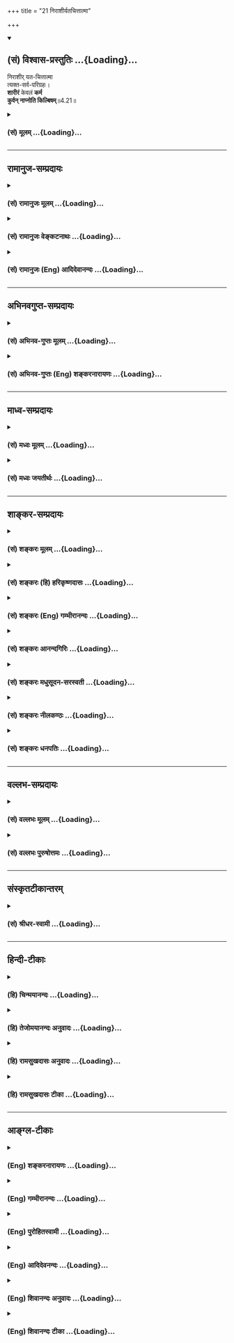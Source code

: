 +++
title = "21 निराशीर्यतचित्तात्मा"

+++
<div class="js_include" newlevelforh1="2" title="(सं) विश्वास-प्रस्तुतिः" unfilled url="/mahAbhAratam/shlokashaH/06-bhIShma-parva/03-bhagavad-gItA-parva/saMskRtam/vishvAsa-prastutiH/04_jnAna-yogaH_brahmArp/21_nirAshIryatachitt.md">
<details open><summary><h2>(सं) विश्वास-प्रस्तुतिः ...{Loading}...</h2></summary>

निराशीर् यत-चित्तात्मा  
त्यक्त-सर्व-परिग्रहः।  
**शारीरं** केवलं **कर्म**  
**कुर्वन् नाप्नोति किल्बिषम्**॥4.21॥
</details>
</div>
<div class="js_include collapsed" newlevelforh1="3" title="(सं) मूलम्" unfilled url="/mahAbhAratam/shlokashaH/06-bhIShma-parva/03-bhagavad-gItA-parva/saMskRtam/mUlam/04_jnAna-yogaH_brahmArp/21_nirAshIryatachitt.md">
<details><summary><h3>(सं) मूलम् ...{Loading}...</h3></summary>

निराशीर्यतचित्तात्मा त्यक्तसर्वपरिग्रहः।  
शारीरं केवलं कर्म कुर्वन्नाप्नोति किल्बिषम्।।4.21।।
</details>
</div>


_________________
## रामानुज-सम्प्रदायः
<div class="js_include collapsed" newlevelforh1="3" title="(सं) रामानुजः मूलम्" unfilled url="/mahAbhAratam/shlokashaH/06-bhIShma-parva/03-bhagavad-gItA-parva/saMskRtam/rAmAnujaH/mUlam/04_jnAna-yogaH_brahmArp/21_nirAshIryatachitt.md">
<details><summary><h3>(सं) रामानुजः मूलम् ...{Loading}...</h3></summary>

।।4.21।।**निराशीः** निर्गतफलाभिसन्धिः **यतचित्तात्मा** यतचित्तमनाः
**त्यक्तसर्वपरिग्रहः** आत्मैकप्रयोजनतया प्रकृतिप्राकृतवस्तुनि ममतारहितो
यावज्जीवं **केवलं शारीरम्** एव **कर्म कुर्वन् किल्बिषं** संसारं **न
आप्नोति।** ज्ञाननिष्ठाव्यवधानरहितकेवलकर्मयोगेन एवं रूपेण आत्मानं पश्यति
इत्यर्थः।

</details>
</div>
<div class="js_include collapsed" newlevelforh1="3" title="(सं) रामानुजः वेङ्कटनाथः" unfilled url="/mahAbhAratam/shlokashaH/06-bhIShma-parva/03-bhagavad-gItA-parva/saMskRtam/rAmAnujaH/venkaTanAthaH/04_jnAna-yogaH_brahmArp/21_nirAshIryatachitt.md">
<details><summary><h3>(सं) रामानुजः वेङ्कटनाथः ...{Loading}...</h3></summary>

  
  
।।4.21।। यस्य 4।19 इति श्लोकेन ज्ञानाकारत्वमुपपादितन्त्यक्त्वा 4।20 इति
श्लोकेन तदेव विवृतम् अतः परं श्लोकत्रयेण तदेव विशोध्यत इत्यपुनरुक्ततामाह
पुनरपीति। उक्तार्थस्य दुर्ज्ञानत्वाद्विशदप्रतिपत्त्यर्थं पूर्वं बहुषु
प्रदेशेषु व्याकीर्णताभिहितानां सङ्कलय्य प्रतिपत्त्यर्थं
अस्यैवार्थस्यादरविषयत्वद्योतनार्थं चोक्त एवार्थः पुनरपि विविच्य
प्रतिपाद्यते।
कर्मपौष्कल्यादिविषयसर्वाशीर्निषेधपरत्वव्युदासायनिर्गतफलाभिसन्धिरित्युक्तम्। यतचित्तात्मा
इत्येतन्नियन्तव्यविषयम्। तत्र नियन्तव्यस्य नियन्तृव्यतिरेकः स्वारसिकः।
आत्मशब्दस्य चित्तस्वरूपाद्यर्थत्वं तु निरर्थकम्। अतो मनोविषयत्वे युक्ते
तदवस्थाविशेषरूपस्य बुद्ध्यहङ्काराख्यवृत्तिसहपठितस्य चित्तस्य वाचकोऽयं
चित्तशब्द इत्यभिप्रायेणयतचित्तमना इत्युक्तम् विषयान्तरचिन्तारहितमना
इत्यर्थः। अध्यवसायाभिमानचिन्तावृत्तिभेदान्मन एव
बुद्ध्यहङ्कारचित्तशब्दैर्व्यपदिश्यते ब्र.सू.भा.2।4।5 इति शारीरकभाष्ये
व्यक्तमुक्तम्। सृष्ट्यादिप्रकरणेषु तु बुद्ध्यादिशब्दो महदादिवाचकः। अत्र
चित्तस्य पृथगभिधानं मनसो
बुद्ध्यहङ्कारावस्थयोरप्युपलक्षणम्। प्रकृतिप्राकृतेति
सर्वशब्दाभिप्रेतभोग्यभोगोपकरणादिसङ्ग्रहः। सर्वविषयः परिग्रहः। स च
स्वकीयताभिमानःपर्याप्तौ च परीवार आलवाले परिच्छदे।
पत्नीस्वीकारशपथमूल्येष्वपि परिग्रहः इति वैजयन्ती।
शारीरशब्दसामर्थ्याच्छरीरावधिकत्वं सिद्धमितियावज्जीवमित्युक्तम्। शारीरं
शरीरसम्बन्धि शरीरिणो दुस्त्यजमिति भावः। यद्वा
बुद्धिव्यापारभूतफलसङ्गादिराहित्यात्शारीरमित्युक्तम्। अथवा शारीरमेव
शरीरधारणाद्यर्थमेव न तु स्वर्गाद्यर्थमिति भावः।
मनोनियमनातिशयसापेक्षज्ञानयोगव्यवच्छेदाय वा शारीरशब्दः। अत्र
पारिव्राज्यासङ्गतेर्द्रव्यार्जनसाध्यकर्मव्यवच्छेदः परोक्तो न युक्तः।
किल्बिषशब्दफलितमुक्तंसंसारमिति। शारीरं केवलं कर्म इत्युक्ते
यज्ञादिकर्मणोऽपि निषेधः प्रतीयेतेति तद्व्युदासार्थं केवलशब्दस्यात्र
व्यवधाननिषेधपरत्वमाह ज्ञानेति।  
  

</details>
</div>
<div class="js_include collapsed" newlevelforh1="3" title="(सं) रामानुजः (Eng) आदिदेवानन्दः" unfilled url="/mahAbhAratam/shlokashaH/06-bhIShma-parva/03-bhagavad-gItA-parva/saMskRtam/rAmAnujaH/english/AdidevAnandaH/04_jnAna-yogaH_brahmArp/21_nirAshIryatachitt.md">
<details><summary><h3>(सं) रामानुजः (Eng) आदिदेवानन्दः ...{Loading}...</h3></summary>

4.21 'Free from desire' means having no attachment to the fruits of actions. 'His intellect and mind controlled' means one whose intellect and mind are under control. 'Giving up all possessions' means one who,
on account of his having the self as his primary objective, is devoid of the sense of ownership in relation to Prakrti and its derivatives. One who is thus engaged in bodily work alone as long as he lives, does not incur any sin, i.e., does not get engrossed in Samsara. He gets the vision of the self by Karma Yoga of this kind itself, and need not resort to any exlusive practice of Jnana Yoga in between liberation and the practice of Karma Yoga of the alone description.

</details>
</div>


_________________
## अभिनवगुप्त-सम्प्रदायः
<div class="js_include collapsed" newlevelforh1="3" title="(सं) अभिनव-गुप्तः मूलम्" unfilled url="/mahAbhAratam/shlokashaH/06-bhIShma-parva/03-bhagavad-gItA-parva/saMskRtam/abhinava-guptaH/mUlam/04_jnAna-yogaH_brahmArp/21_nirAshIryatachitt.md">
<details><summary><h3>(सं) अभिनव-गुप्तः मूलम् ...{Loading}...</h3></summary>

।।4.20 4.21।। त्यक्त्वेति। निराशीरिति। अभिप्रवृत्तोऽपि आभिमुख्येन
प्रवृत्तोऽपि। शरीरोपयोगिइन्द्रियव्यापारात्मकं कर्म शारीरं यत्
मनोबुद्धिभ्यां न तथा अनुरञ्जितम्।

</details>
</div>
<div class="js_include collapsed" newlevelforh1="3" title="(सं) अभिनव-गुप्तः (Eng) शङ्करनारायणः" unfilled url="/mahAbhAratam/shlokashaH/06-bhIShma-parva/03-bhagavad-gItA-parva/saMskRtam/abhinava-guptaH/english/shankaranArAyaNaH/04_jnAna-yogaH_brahmArp/21_nirAshIryatachitt.md">
<details><summary><h3>(सं) अभिनव-गुप्तः (Eng) शङ्करनारायणः ...{Loading}...</h3></summary>

4.21 Tyaktva etc. Nirasih etc. Even though he sets upon : Even though he
is directly exerting in. Bodily action : the action which is in the form
of activity of the organs for simply maintaining the body, and which is
not coloured (desired) so much by the mind and intellect.

</details>
</div>


_________________
## माध्व-सम्प्रदायः
<div class="js_include collapsed" newlevelforh1="3" title="(सं) मध्वः मूलम्" unfilled url="/mahAbhAratam/shlokashaH/06-bhIShma-parva/03-bhagavad-gItA-parva/saMskRtam/madhvaH/mUlam/04_jnAna-yogaH_brahmArp/21_nirAshIryatachitt.md">
<details><summary><h3>(सं) मध्वः मूलम् ...{Loading}...</h3></summary>

।।4.21।। कामादित्यागोपायमाह निराशीरिति। यतचित्तात्मा भूत्वा
निराशीरित्यर्थः। आत्मा मनः। परिग्रहत्यागोऽनभिमानम्। नैव किञ्चित्करोति
4।20 इत्यस्याभिप्रायमाह नाप्नोति किल्बिषमिति।

</details>
</div>
<div class="js_include collapsed" newlevelforh1="3" title="(सं) मध्वः जयतीर्थः" unfilled url="/mahAbhAratam/shlokashaH/06-bhIShma-parva/03-bhagavad-gItA-parva/saMskRtam/madhvaH/jayatIrthaH/04_jnAna-yogaH_brahmArp/21_nirAshIryatachitt.md">
<details><summary><h3>(सं) मध्वः जयतीर्थः ...{Loading}...</h3></summary>

।।4.21।। कामादिवर्जितत्वमेवनिराशीः इत्यनेनोच्यत इत्यत आह **कामे**ति।
आदिपदेन सङ्कल्पादिपरिग्रहः। कथमित्यतो योजयति **यते**ति। निराशीः
त्यक्तसर्वपरिग्रहश्च भवतीति शेषः। सेन्द्रियं शरीरमात्मेत्यसत्
अन्तःकरणवृत्तेः नियमेनैवैतन्नियमसिद्धेरिति भावेनाह **आत्मे**ति। ननु
परिग्रहो देहादिः तत्त्यागः कथं साधकस्य इत्यत आह **परिग्रहे**ति।
**अनभिमानमि**ति। स्थितिरित्यादिक्रियाविशेषणम्। अर्थाभावेऽव्ययीभावो
वाऽयम्। अभिमानाभाव इत्यर्थः। पूर्वश्लोकेकर्मण्यभिप्रवृत्तोऽपि नैव
किञ्चित्करोति सः इति कर्मणां मिथ्यात्वज्ञानादिति व्याख्यानमसत्। अत्र
श्लोके अन्यथा तदभिप्रायस्य वर्णितत्वादिति भावेनाह **नैवे**ति। गौण्या
वृत्त्यैतदभिप्रायकथनमवधेयम्।

</details>
</div>


_________________
## शाङ्कर-सम्प्रदायः
<div class="js_include collapsed" newlevelforh1="3" title="(सं) शङ्करः मूलम्" unfilled url="/mahAbhAratam/shlokashaH/06-bhIShma-parva/03-bhagavad-gItA-parva/saMskRtam/shankaraH/mUlam/04_jnAna-yogaH_brahmArp/21_nirAshIryatachitt.md">
<details><summary><h3>(सं) शङ्करः मूलम् ...{Loading}...</h3></summary>

।।4.21।। **निराशीः** निर्गताः आशिषः यस्मात् सः निराशीः **यतचित्तात्मा**
चित्तम् अन्तःकरणम् आत्मा बाह्यः कार्यकरणसंघातः तौ उभावपि यतौ संयतौ येन
सः यतचित्तात्मा **त्यक्तसर्वपरिग्रहः** त्यक्तः सर्वः परिग्रहः येन सः
त्यक्तसर्वपरिग्रहः **शारीरं** शरीरस्थितिमात्रप्रयोजनम् **केवलं** तत्रापि
अभिमानवर्जितम् **कर्म कुर्वन्** न **आप्नोति** न प्राप्नोति **किल्बिषम्**
अनिष्टरूपं पापं धर्मं च। धर्मोऽपि मुमुक्षोः किल्बिषमेव बन्धापादकत्वात्।
तस्मात् ताभ्यां मुक्तः भवति संसारात् मुक्तो भवति इत्यर्थः।। शारीरं केवलं
कर्म इत्यत्र किं शरीरनिर्वर्त्यं शारीरं कर्म अभिप्रेतम् आहोस्वित्
शरीरस्थितिमात्रप्रयोजनं शारीरं कर्म इति किं च अतः यदि शरीरनिर्वर्त्यं
शारीरं कर्म यदि वा शरीरस्थितिमात्रप्रयोजनं शारीरम् इति उच्यते यदा
शरीरनिर्वर्त्यं कर्म शारीरम् अभिप्रेतं स्यात् तदा दृष्टादृष्टप्रयोजनं
कर्म प्रतिषिद्धमपि शरीरेण कुर्वन् नाप्नोति किल्बिषम् इत्यपि ब्रुवतो
विरुद्धाभिधानं प्रसज्येत। शास्त्रीयं च कर्म दृष्टादृष्टप्रयोजनं शरीरेण
कुर्वन् नाप्नोति किल्बिषम् इत्यपि ब्रुवतः अप्राप्तप्रतिषेधप्रसङ्गः।
शारीरं कर्म कुर्वन् इति विशेषणात् केवलशब्दप्रयोगाच्च वाङ्मनसनिर्वर्त्यं
कर्म विधिप्रतिषेधविषयं धर्माधर्मशब्दवाच्यं कुर्वन् प्राप्नोति किल्बिषम्
इत्युक्तं स्यात्। तत्रापि वाङ्मनसाभ्यां विहितानुष्ठानपक्षे
किल्बिषप्राप्तिवचनं विरुद्धम् आपद्येत। प्रतिषिद्धसेवापक्षेऽपि
भूतार्थानुवादमात्रम् अनर्थकं स्यात्। यदा तु शरीरस्थितिमात्रप्रयोजनं
शारीरं कर्म अभिप्रेतं भवेत् तदा दृष्टादृष्टप्रयोजनं कर्म
विधिप्रतिषेधगम्यं शरीरवाङ्मनसनिर्वर्त्यम् अन्यत् अकुर्वन् तैरेव
शरीरादिभिः शरीरस्थितिमात्रप्रयोजनं केवलशब्दप्रयोगात् अहं करोमि
इत्यभिमानवर्जितः शरीरादिचेष्टामात्रं लोकदृष्ट्या कुर्वन् नाप्नोति
किल्बिषम्। एवंभूतस्य पापशब्दवाच्यकिल्बिषप्राप्त्यसंभवात् किल्बिषं संसारं
न आप्नोति ज्ञानाग्निदग्धसर्वकर्मत्वात् अप्रतिबन्धेन मुच्यत एव इति
पूर्वोक्तसम्यग्दर्शनफलानुवाद एव एषः। एवम् शारीरं केवलं कर्म इत्यस्य
अर्थस्य परिग्रहेनिरवद्यं भवति।। त्यक्तसर्वपरिग्रहस्य यतेः अन्नादेः
शरीरस्थितिहेतोः परिग्रहस्य अभावात् याचनादिना शरीरस्थितौ कर्तव्यतायां
प्राप्तायाम् अयाचितमसंक्लृप्तमुपपन्नं यदृच्छया (बोधा0 स्मृ0 21.8.12)
इत्यादिना वचनेन अनुज्ञातं यतेः शरीरस्थितिहेतोः अन्नादेः प्राप्तिद्वारम्
आविष्कुर्वन् आह

</details>
</div>
<div class="js_include collapsed" newlevelforh1="3" title="(सं) शङ्करः (हि) हरिकृष्णदासः" unfilled url="/mahAbhAratam/shlokashaH/06-bhIShma-parva/03-bhagavad-gItA-parva/saMskRtam/shankaraH/hindI/harikRShNadAsaH/04_jnAna-yogaH_brahmArp/21_nirAshIryatachitt.md">
<details><summary><h3>(सं) शङ्करः (हि) हरिकृष्णदासः ...{Loading}...</h3></summary>

।।4.21।। वह केवल शरीरयात्राके लिये चेष्टा करनेवाला ज्ञाननिष्ठ यति इस लोक
और परलोकके समस्त इच्छित भोगोंको आशासे रहित होनेके कारण इस लोक और परलोकके
भोगरूप फल देनेवाले कर्मोंमें अपना कोई भी प्रयोजन न देखकर कर्मोंको और
कर्मोंके साधनोंको त्यागकर मुक्त हो जाता है। इसी भावको दिखलानेके लिये (
अगला श्लोक ) कहते हैं जिसकी सम्पूर्ण आशाएँ दूर हो गयी हैं वह निराशीः है
जिसने चित्त यानी अन्तःकरणको और आत्मा यानी बाह्य कार्यकरणके संघातरूप
शरीरको इन दोनोंको भलीप्रकार अपने वशमें कर लिया है वह यतचित्तात्मा कहलाता
है जिसने समस्त परिग्रहका अर्थात् भोगोंकी सामग्रीका सर्वथा त्याग कर दिया
है वह त्यक्तसर्वपरिग्रह है। ऐसा पुरुष केवल शरीरस्थितिमात्रके लिये किये
जानेवाले और अभिमानरहित कर्मोंको करता हुआ पापकोअर्थात् अनिष्टरूप पुण्य
पाप दोनोंको नहीं प्राप्त होता। बन्धनकारक होनेसे धर्म भी मुमुक्षुके लिये
तो पाप ही है। यहाँ शारीरं केवलं कर्म इस पदमें शरीरद्वारा होनेवाले कर्म
शारीरिक कर्म माने गये हैं या शरीरनिर्वाहमात्रके लिये जानेवाले कर्म
शारीरिक कर्म माने गये हैं चाहे शरीरद्वारा होनेवाले कर्म शारीरिक कर्म
माने जायँ या शरीरनिर्वाहमात्रके लिये किये जानेवाले कर्म शारीरिक कर्म
माने जायँ इस विवेचनसे क्या प्रयोजन है इसपर कहते हैं जो शरीरद्वारा
होनेवाले कर्मोंका नाम शारीरिक कर्म मान लिया जाय तो इस लोकमें या परलोकमें
फल देनेवाले निषिद्ध कर्मोंको भी शरीरद्वारा करता हुआ मनुष्य पापको प्राप्त
नहीं होता ऐसा कहनेसे भगवान्के कथनमें विरुद्ध विधानका दोष आता है। और इस
लोक या परलोकमें फल देनेवाले शास्त्रविहित कर्मोंको शरीरद्वारा करता हुआ
मनुष्य पापको प्राप्त नहीं होता ऐसा कहनेसे भी बिना प्राप्त हुए दोषके
प्रतिषेध करनेका प्रसङ्ग आ जाता है। तथा शारीरिक कर्म करता हुआ इस विशेषणसे
और केवल शब्दके प्रयोगसे ( उपर्युक्त मान्यताके अनुसार ) भगवान्का यह कहना
हो जाता है कि ( शरीरके सिवा ) मनवाणीद्वारा किये जानेवाले विहित और
प्रतिषिद्ध कर्मोंको जो कि धर्म और अधर्म नामसे कहे जाते हैं करता हुआ
मनुष्य पापको प्राप्त होता है। उसमें भी मनवाणीद्वारा विहित कर्मोंको करता
हुआ पापको प्राप्त होता है यह कहना तो विरुद्ध विधान होगा और निषिद्ध
कर्मोंको करता हुआ पापको प्राप्त होता है यह कहना अनुवादमात्र होनेसे
व्यर्थ होगा। परंतु जब शरीरनिर्वाहमात्रके लिये किये जानेवाले कर्म शारीरिक
कर्म मान लिये जायँगे तब इसका यह अर्थ हो जायगा कि इस लोक या परलोकके भोग
ही जिनका प्रयोजन है जो विधिनिषेधात्मक शास्त्रोंद्वारा जाने जाते हैं जो
शरीर मन या वाणीद्वारा किये जाते हैं ऐसे अन्य कर्मोंको न करता हुआ उन शरीर
मन या वाणीसे केवल शरीरनिर्वाहके लिये आवश्यक कर्म लोकदृष्टिसे करता हुआ
पुरुष किल्बिषको प्राप्त नहीं होता। यहाँ केवल शब्दके प्रयोगसे यह अभिप्राय
है कि वह मैं करता हूँ इस अभिमानसे रहित होकर केवल लोकदृष्टिसे ही शरीर
वाणी आदिकी चेष्टामात्र करता है। ऐसे पुरुषको पापरूप किल्बिष प्राप्त होना
तो असम्भव है इसलिये यहाँ यह समझना चाहिये कि वह किल्बिषको यानी संसारको
प्राप्त नहीं होता। ज्ञानरूप अग्निद्वारा उसके समस्त कर्मोंका नाश हो
जानेके कारण वह बिना किसी प्रतिबन्धके मुक्त ही हो जाता है। यह पहले कहे
हुए यथार्थ आत्मज्ञानके फलका अनुवादमात्र है। शारीरं केवलं कर्म इस वाक्यका
इस प्रकार अर्थ मान लेनेसे वह अर्थ निर्दोष सिद्ध होता है।

</details>
</div>
<div class="js_include collapsed" newlevelforh1="3" title="(सं) शङ्करः (Eng) गम्भीरानन्दः" unfilled url="/mahAbhAratam/shlokashaH/06-bhIShma-parva/03-bhagavad-gItA-parva/saMskRtam/shankaraH/english/gambhIrAnandaH/04_jnAna-yogaH_brahmArp/21_nirAshIryatachitt.md">
<details><summary><h3>(सं) शङ्करः (Eng) गम्भीरानन्दः ...{Loading}...</h3></summary>

4.21 Nirasih, one who is without solicitation-one from whom asisah
\[Asih is a kind of desire that can be classed under prayer. (Some
translate it as desire, hope.-Tr.)\], solicitations, have departed;
yata-citta-atma, who has the mind and organs under control-one by whom
have been controlled (yatau) both the internal organ (citta) and the
external aggregate of body and organs (atma); (and) is
tyakta-sarva-parigrahah, \[ Parigraha: receiving, accepting,
possessions, belongings.-V.S.A\] totally without possessions- one by
whom have been renounced (tyaktah) all (sarvah) possessions
(parigrahah); na apnoti, he does not incur; kilbisam, sin, in the form
of evil as also rigtheousness-to one aspiring for Liberation, even
righteousness is surely an evil because it brings bondage-; \[Here Ast.
adds tasmat tabhyam mukto bhavati samsarat mukto bhavati ityarthah,
therefore, he becomes free from both of them, i.e. he becomes liberated
from transmigration.-Tr.\] kurvan, by performing; karma, actions;
kevalam, merely; sariram, for the purpose of maintaining the
body-without the idea of agenship even with regard to these (actions).
Further, in the expression, 'kevalam sariram karma', do the words
sariram karma mean 'actions done by the body' or 'actions merely for the
purpose of maintaining the body; Again, what does it matter if by (the
words) sariram karma is meant 'actions done by the body' or 'actions
merely for the purpose of maintaning the body; The answer is: If by
sariram karma is meant actions done by the body, then it will amount to
a contradiction \[Contradiction of the scriptures.\] when the Lord says,
'one does not incur sin by doing with his body any action meant for seen
or unseen purposes, even though it be prohibited.' Even if the Lord were
to say that 'one does not incur sin by doing with his body some
scripturally sanctioned action intended to secure a seen or an unseen
end', then there arises the contingency of His denying something (some
evil) that has not come into being! (Further,) from the specification,
sariram karma kurvan (by doing actions with the body), and from the use
of the word kevala (only), it will amount to saying that one incurs sin
by performing actions, called righteous and unrighteous, which can be
accomplished with the mind and speech and which come within the purview
of injunction and prohibition. Even there, the statement that one incurs
sin by performing enjoined actions through the mind and speech will
involve a contradiction; even in the case of doing what is prohibited,
it will amount to a mere purposeless restatement of a known fact. On the
other hand, when the sense conveyed by sariram karma is taken as
acctions merely for the purpose of maintaining the body, then the
implication will be that he does not do any other work as can be
accomplished physically, orally, or mentally, which are known from
injunctions and prohibitions (of the scriptures) and which have in view
seen or unseen results; while he appears to people to be working with
those very body (speech) etc. merely for the purpose of maintaining the
body, yet he does not incur sin by merely making movements of the body
etc., because from the use of the word kevala, (merely) it follows that
he is devoid of the sense of agentship implicit in the idea, 'I do.'
Since there is no possibility of a person who has reached such a state
incurring evil as suggest by the word sin, therefore he does not become
subject to the evil of transmigration. That is to say, he certainly
becomes free without any obstacle since he has all his actions burnt
away by the fire of wisdom. This verse is only a reiteration of the
result of full illumination stated earlier. It becomes faultless by
accepting the interpretation of sariram karma thus. In the case of the
monk who has renounced all possessions, since owning food etc. meant for
the bare sustenance of the body is absent, therefore it becomes
imperative to beg for alms etc. for the upkeep of the body. Under this
circumstance, by way of pointing out the means of obtaining food etc.
for the maintenance of the body of a monk as permitted by the text,
'What comes unasked for, without forethought and spontaneously৷৷.'
\[Unasked for: what comes before the monk gets ready for going out for
alms; without forethought: alms that are not given with abuses, and have
not fallen on the ground, but collected from five or seven houses
without any plan; spontaneously: alms brought to one spontaneously by
devoted people.\] (Bo. Sm. 21. 8. 12) etc., the Lord says:

</details>
</div>
<div class="js_include collapsed" newlevelforh1="3" title="(सं) शङ्करः आनन्दगिरिः" unfilled url="/mahAbhAratam/shlokashaH/06-bhIShma-parva/03-bhagavad-gItA-parva/saMskRtam/shankaraH/AnandagiriH/04_jnAna-yogaH_brahmArp/21_nirAshIryatachitt.md">
<details><summary><h3>(सं) शङ्करः आनन्दगिरिः ...{Loading}...</h3></summary>

।।4.21।। सत्यपि विक्षेपके कर्मणि कूटस्थात्मानुसंधानस्य सिद्धे
कैवल्यहेतुत्वे विक्षेपाभावे सुतरां तस्य तद्धेतुत्वसिद्धिरित्यभिप्रेत्याह
**यः पुनरिति।** पूर्वोक्तविपरीतत्वं लोकसंग्रहादिनिरपेक्षत्वं। तदेव
वैपरीत्यं स्फोरयति **प्रागेवेति।** ससाधनसर्वकर्मसंन्यासे शरीरस्थितिरपि
कथमित्याशङ्क्याह **शरीरेति।** तर्हि तथाविधचेष्टानिविष्टचेतस्तया
सम्यग्ज्ञानबहिर्मुखस्य कुतो मुक्तिरित्याशङ्क्य
यथोपदिष्टचेष्टायामनादरान्नैवमित्याह **ज्ञाननिष्ठ इति।** इति दर्शयितुमिमं
श्लोकं प्राहेति पूर्ववत्। आशिषः प्रार्थनाभेदास्तृष्णाविशेषाः। आशिषां
विदुषो निर्गतत्वे हेतुमाह **यतेति।** चित्तवदात्मनः संयमनं
कथमित्याशङ्क्याह **आत्मा बाह्य इति।** द्वयोः संयमने सत्यर्थसिद्धमर्थमाह
**त्यक्तेति।** सर्वपरिग्रहपरित्यागे देहस्थितिरपि दुःस्था
स्यादित्याशङ्क्याह **शरीरमिति।** मात्रशब्देन पौनरुक्त्यादनर्थकं केवलं
पदमित्याशङ्क्याह **तत्रापीति।** शारीरं केवलमित्यादौ शरीरपदार्थं
स्फुटीकर्तुमुभयथा संभावनया विकल्पयति **शारीरमिति।** शरीरनिर्वर्त्यं
शारीरमित्यस्मिन्पक्षे किं दूषणं शरीरस्थितिमात्रं शारीरमित्यस्मिन्वा
पक्षे किं फलमिति पूर्ववादी पृच्छति **किञ्चात इति।** शरीरनिर्वर्त्यं
शारीरमित्यस्मिन्पक्षे सिद्धान्ती दूषणमाह **उच्यत** **इति।** शरीरेण
यन्निर्वर्त्यं तत्किं प्रतिषिद्धं विहितं वा प्रथमे विरोधः स्यादित्याह
**यदेति।** प्रतिषिद्धाचरणेऽपि नानिष्टप्राप्तिरित्युक्ते
प्रतिषेधशास्त्रविरोधः स्यादित्यर्थः। द्वितीये विहितकरणे
सत्यनिष्टप्राप्त्यभावादप्राप्तप्रतिषेधः स्यादित्याह **शास्त्रीयं चेति।**
दृष्टप्रयोजनं कारीर्यादिकं कर्म अदृष्टप्रयोजनं स्वर्गसाधनं
ज्योतिष्टोमादिकं कर्मेति विभागः। शरीरनिर्वर्त्यं कर्म शारीरमभिमतमिति
पक्षे दूषणान्तरमाह **शारीरमिति।** वाचा मनसा चाकर्मणोऽनुष्ठाने संन्यासिनो
भवत्येव किल्बिषप्राप्तिरित्याशङ्क्याह **तत्रापीति।** वाङ्मनोभ्यां
विहितानुष्ठाने वा प्रतिषिद्धकरणे वा किल्बिषप्राप्तिः संन्यासिनः स्यादिति
विकल्प्याद्ये जपध्यानविधिविरोधः स्यादित्युक्त्वा द्वितीयं दूषयति
**प्रतिषिद्धेति।** शरीरनिर्वर्त्यं कर्म शारीरमिति पक्षमेवं प्रतिक्षिप्य
द्वितीयपक्षे लाभं दर्शयति **यदा त्विति।** अन्यदेहस्थितिप्रयोजनात्कर्मणः
सकाशादिति शेषः। तत्रापि विदुषः स्वदृष्ट्या न प्रवृत्तिरिति सूचयति
**लोकेति।** विद्वानुक्तया रीत्या वर्तमानो नाप्नोति किल्बिषमित्यत्र
विवक्षितमर्थमाह **एवंभूतस्येति।** विधिनिषेधगम्यं कर्म
देहस्थितिहेतुव्यतिरिक्तमकुर्वत इत्यर्थः। शारीरं केवलं कर्म
कुर्वन्नाप्नोति किल्बिषमित्यस्योक्तेन प्रकारेण परिग्रहे शारीरं केवलमिति
विशेषणद्वयं निर्दोषं सिध्यतीति फलितमाह **एवमिति।**

</details>
</div>
<div class="js_include collapsed" newlevelforh1="3" title="(सं) शङ्करः मधुसूदन-सरस्वती" unfilled url="/mahAbhAratam/shlokashaH/06-bhIShma-parva/03-bhagavad-gItA-parva/saMskRtam/shankaraH/madhusUdana-sarasvatI/04_jnAna-yogaH_brahmArp/21_nirAshIryatachitt.md">
<details><summary><h3>(सं) शङ्करः मधुसूदन-सरस्वती ...{Loading}...</h3></summary>

।।4.21।। यदात्यन्तविक्षेपहेतोरपि ज्योतिष्टोमादेः सम्यग्ज्ञानवशान्न
तत्फलजनकत्वं तदा शरीरस्थितिमात्रहेतोरविक्षेपकस्य भिक्षाटनादेर्नास्त्येव
बन्धहेतुत्वमिति कैमुत्यन्यायेनाह निराशीर्गततृष्णः यतचित्तात्मा
चित्तमन्तःकरणं आत्मा बाह्येन्द्रियसहितो देहस्तौ संयतौ प्रत्याहारेण
निगृहीतौ येन सः। यतो जितेन्द्रियोऽतो विगततृष्णत्वात् त्यक्तसर्वपरिग्रहः
त्यक्ताः सर्वे परिग्रहा भोगोपकरणानि येन सः एतादृशोऽपि प्रारब्धकर्मवशात्
शारीरं शरीरस्थितिमात्रप्रयोजनं कौपीनाच्छादनादिग्रहणभिक्षाटनादिरूपं यतिं
प्रति शास्त्राभ्यनुज्ञातं कर्म कायिकं वाचिकं मानसं च तदपि केवलं
कर्तृत्वाभिमानशून्यं पराध्यारोपितकर्तृत्वेन
कुर्वन्परमार्थतोऽकर्त्रात्मदर्शनान्नाप्नोति न प्राप्नोति किल्बिषं
धर्माधर्मफलभूतमनिष्टं संसारम्। पापवत्पुण्यस्याप्यनिष्टफलत्वेन
किल्बिषत्वात्। ये तु शरीरनिर्वर्त्यं शारीरमिति व्याचक्षते तन्मते केवलं
कर्म कुर्वन्नित्यतोऽधिकार्थालाभादव्यावर्तकत्वेन शारीरपदस्य वैयर्थ्यम्।
अथ वाचिकमानसिकव्यावर्तनार्थमिति ब्रूयात् तदा कर्मपदस्य विहितमात्रपरत्वेन
शारीरं विहितं कर्म कुर्वन्नाप्नोति किल्बिषमित्यप्रसक्तप्रतिषेधोऽनर्थकः
वाचिकं मानसं च विहितं कर्म कुर्वन्नाप्नोति किल्बिषमिति च
शास्त्रविरुद्धमुक्तं स्यात् विहितप्रतिषिद्धसाधारण्यपरत्वेऽप्येवमेव
व्याघात इति भाष्य एव विस्तरः।

</details>
</div>
<div class="js_include collapsed" newlevelforh1="3" title="(सं) शङ्करः नीलकण्ठः" unfilled url="/mahAbhAratam/shlokashaH/06-bhIShma-parva/03-bhagavad-gItA-parva/saMskRtam/shankaraH/nIlakaNThaH/04_jnAna-yogaH_brahmArp/21_nirAshIryatachitt.md">
<details><summary><h3>(सं) शङ्करः नीलकण्ठः ...{Loading}...</h3></summary>

।।4.21।। नन्वेतस्माद्गौणात्कर्मकरणादकरणं मुख्यमेव तद्वरमित्याशङ्क्य
गृहस्थस्य तत्प्रत्यवायावहमिति व्यतिरेकमुखेनाह **निराशीरिति।** यो
निष्परिग्रहः स्त्र्यादिपरिग्रहरहितः संन्यासी स चेन्निराशीः
योगैश्वर्यमप्यनिच्छन् यतं चित्तं बुद्धिरात्मा च देहेन्द्रियसंघातो येन स
यतचित्तात्मा। समाधिकाले निरुद्धबाह्याभ्यन्तरवृत्तरित्यर्थः। स
व्युत्थानकाले शारीरं शरीरस्थितिमात्रप्रयोजनं भिक्षाटनादि। तदपि केवलं
कर्तृत्वाभिमानशून्यं पराध्यारोपितकर्तृत्वेन कुर्वन्नपि
किल्बिषंयावज्जीवमग्निहोत्रं जुहुयात् इति
यावज्जीवाधिकारचोदिताग्निहोत्राद्यकरणजं प्रत्यवायं नाप्नोति। विधितस्तेषां
त्यागात्। यस्तु सपरिग्रहः स निराशीरपि यतचित्तात्मापि केवलमपि शारीरं कर्म
कुर्वन् विहिताकरणात्किल्बिषं प्राप्नोत्येवेत्यर्थः।

</details>
</div>
<div class="js_include collapsed" newlevelforh1="3" title="(सं) शङ्करः धनपतिः" unfilled url="/mahAbhAratam/shlokashaH/06-bhIShma-parva/03-bhagavad-gItA-parva/saMskRtam/shankaraH/dhanapatiH/04_jnAna-yogaH_brahmArp/21_nirAshIryatachitt.md">
<details><summary><h3>(सं) शङ्करः धनपतिः ...{Loading}...</h3></summary>

।।4.21।। सत्यपि विक्षेपके दर्शपूर्णमासादिकर्मणि निष्क्रियात्मवित् निर्लेप
एव भवति किं पुनर्वक्तव्यं यो विक्षेपरहितः शरीरमात्रचेष्टो
यतिर्ज्ञाननिष्ठो नाप्नोति किल्बिषमितीत्याशयेनाह। निराशीः निर्गता
आशिषस्तृष्णा यस्मात्सः। यतौ निगृहीतौ
चित्तात्मानावन्तःकरणबाह्यकार्यकरणसंघातौ येन सः। त्यक्तः सर्वः परिग्रहो
येन सः केवलं शारीरं शरीरस्थितिमात्रप्रयोजनं भिक्षाशनादिकं कर्म तत्रापि
अभिमानवर्जितं लोकदृष्ट्या कुर्वन्किल्बिषं धर्माधर्माख्यं संसारं
नाप्नोति। मुमुक्षुं प्रति बन्धोदर्कत्वेन धर्मस्यापि किल्बिषरुपत्वात्।
यत्तु नन्वेतस्माद्गौणात्करणादकरणं मुख्यमेव तद्वरमित्याशङ्क्य गृहस्थस्य
तत्प्रत्यवायावहमिति व्यतिरेकमुखेनाह। यस्तु त्यक्तसर्वपरिग्रहः स
निराशीरपि यतचित्तात्मापि केवलमपि शारीरं कर्म कुर्वन्
विहिताकरणात्किल्बिषं प्राप्नोत्येवेत्यर्थं इति तदुपेक्ष्यम्।
निराशीरित्यादिविशेषणाननुरुपया कुकल्पनया व्यतिरेकमुखेननैव किंचित्करोति
सः। कृत्वापि न निबध्यते। हत्वापि स इमाल्ँ लोकान्न हन्ति न निबध्यत
इत्यादिविरुद्धार्थप्रदर्शनानौचित्यात्कथमसतः सज्जायेत इति श्रुत्या
अकरणादभावरुपात्किल्बिषस्य भावस्य उत्पर्तिर्न जायतेऽपितु प्रतिषिद्धा
चरणादित्यसकृद्भाष्यकारैरुक्तत्वेन च शरीरं केवलमिति विशेषणात्
किल्बिषस्याप्राप्तेः प्राप्नोत्येवेत्यस्यासंगतत्वात् प्रत्यवायेन निबध्यत
इति स्वपरग्रन्थविरोधाच्चेति दिक्।

</details>
</div>


_________________
## वल्लभ-सम्प्रदायः
<div class="js_include collapsed" newlevelforh1="3" title="(सं) वल्लभः मूलम्" unfilled url="/mahAbhAratam/shlokashaH/06-bhIShma-parva/03-bhagavad-gItA-parva/saMskRtam/vallabhaH/mUlam/04_jnAna-yogaH_brahmArp/21_nirAshIryatachitt.md">
<details><summary><h3>(सं) वल्लभः मूलम् ...{Loading}...</h3></summary>

।।4.21।। निराशीरिति। अपकृष्टाधिकारी स्वर्गाद्याशीःपराङ्मुखः योगेन च यतं
चित्तं आत्मा देहश्च यस्य त्यक्तः सर्वपरिग्रहो लोकभावो येन केवलं
शरीरनिर्वर्त्यं कर्म कुर्वन्न चात्माहङ्कारकृतं कुर्वन् भवति स
चैवमनहङ्कारादिना केवलशरीरमात्रेण कुर्वन् किल्बिषं शुभेतरोत्थं
प्रत्यवायसंज्ञं पापं नाप्नोतीत्यकर्मत्वं कर्तृत्वाभिनिवेशाभावात्
ब्रह्मभावनाच्च यथोक्तंदेहेन्द्रियासवस्तस्य निरध्यस्ता भवन्ति हि इति।
अत्राध्यास एवापयाति न स्वरूपं प्रपञ्चमध्यगतत्वात्। अध्यासाभावे स्थितिर्न
स्यादिति चेत् न स्वबुद्ध्या लीनवत्प्रतिभानेऽपि सर्वेषां बुद्ध्या तथा
प्रतिभानाभावात्।

</details>
</div>
<div class="js_include collapsed" newlevelforh1="3" title="(सं) वल्लभः पुरुषोत्तमः" unfilled url="/mahAbhAratam/shlokashaH/06-bhIShma-parva/03-bhagavad-gItA-parva/saMskRtam/vallabhaH/puruShottamaH/04_jnAna-yogaH_brahmArp/21_nirAshIryatachitt.md">
<details><summary><h3>(सं) वल्लभः पुरुषोत्तमः ...{Loading}...</h3></summary>

  
  
।।4.21।। नन्वेवमपि कर्मादिमन्त्रेषूत्कृष्टबुद्ध्या कर्म बन्धकं भवेदेवेति
चेत्तत्राह निराशीरिति। निराशीः निस्पृहः। यतचित्तात्मा
वशीकृतेन्द्रियदेहः। त्यक्तसर्वपरिग्रहः त्यक्तः सर्वपरिग्रहः
पशुपुत्रादिर्येन। सर्व शब्देन दैहिकोऽपि सुखरूप उच्यते। एतादृशः सन्
केवलशारीरं कर्म कुर्वन् ब्राह्मणादिदेहत्वात् फलाभावेन
मलमूत्रादिशारीरकर्मवद्भगवन्नामादिग्रहणं शुद्ध्यर्थं कुर्वन् किल्बिषं
बन्धं नाप्नोति।  
  

</details>
</div>


_________________
## संस्कृतटीकान्तरम्
<div class="js_include collapsed" newlevelforh1="3" title="(सं) श्रीधर-स्वामी" unfilled url="/mahAbhAratam/shlokashaH/06-bhIShma-parva/03-bhagavad-gItA-parva/saMskRtam/shrIdhara-svAmI/04_jnAna-yogaH_brahmArp/21_nirAshIryatachitt.md">
<details><summary><h3>(सं) श्रीधर-स्वामी ...{Loading}...</h3></summary>

।।4.21।। किंच **निराशीरिति।** निर्गता आशिषः कामना यस्मात्। यतं नियतं
चित्तं आत्मा च शरीरं यस्य। त्यक्ताः सर्वे परिग्रहा येन सः। शारीरं
शरीरमात्रनिर्वर्त्यं कर्तृत्वाभिनिवेशरहितं कर्म कुर्वन्नपि किल्बिषं
बन्धनं न प्राप्नोति। योगारूढपक्षे शरीरनिर्वाहमात्रोपयोगि स्वाभाविकं
भिक्षाटनादि कर्मं कुर्वन्नपि किल्बिषं विहिताकरणनिमित्तं दोषं न
प्राप्नोतीति।

</details>
</div>


_________________
## हिन्दी-टीकाः
<div class="js_include collapsed" newlevelforh1="3" title="(हि) चिन्मयानन्दः" unfilled url="/mahAbhAratam/shlokashaH/06-bhIShma-parva/03-bhagavad-gItA-parva/hindI/chinmayAnandaH/04_jnAna-yogaH_brahmArp/21_nirAshIryatachitt.md">
<details><summary><h3>(हि) चिन्मयानन्दः ...{Loading}...</h3></summary>

।।4.21।। केवल शरीर द्वारा कर्म किए जाने से वासना के रूप में प्रतिक्रिया
उत्पन्न नहीं हो सकती। वासनायें अन्तकरण में उत्पन्न होती हैं और उनकी
उत्पत्ति का कारण कर्तृत्वाभिमान के साथ किए कर्म हैं। स्वार्थ के प्रबल
होने पर ही ये वासनाएँ बन्धनकारक बनती हैं। आत्मा के साथ शरीर मन और बुद्धि
इन अविद्याजनित उपाधियों के मिथ्या तादात्म्य से अहंकार उत्पन्न होता है।
इस अहंकार की प्रतिष्ठा भविष्य की आशाओं तथा वर्तमान में प्राप्त
विषयोपभोगजनित सन्तोष में है। इसलिए इस श्लोक में कहा गया है कि जो व्यक्ति
(क) आशारहित है (ख) जिसने शरीर और मन को संयमित किया है (ग) जो सब
परिग्रहों से मुक्त है उस व्यक्ति में इस मिथ्या अहंकार का कोई अस्तित्व
शेष नहीं रह सकता। अहंकार के नष्ट होने पर केवल शरीर द्वारा किये गये
कर्मों में यह सार्मथ्य नहीं होती कि वे अंतकरण में नये संस्कारों को
उत्पन्न कर सकें। निद्रावस्था में किसी व्यक्ति के विवस्त्र हो जाने पर किसी
प्रकार के अशोभनीय व्यवहार का आरोप नहीं किया जा सकता। निद्रा में यदि किसी
व्यक्ति का पदाघात उसके अपने पुत्र को लगता है तो उस पर क्रूरता का आरोप भी
नहीं हो सकता। क्योंकि उस समय शरीर में मैं नहीं था। इसका कारण है कि दोनों
ही स्थितियों में व्यक्ति में कर्तृत्त्व का अभिमान नहीं था। अत स्पष्ट है
कि सभी प्रकार के दुख कष्ट बन्धन आदि केवल कर्तृत्वाभिमानी जीव को ही होते
हैं और उसके अभाव में शारीरिक कर्मों में मनुष्य को बांधने की क्षमता नहीं
होती है। आत्मानुभवी सन्त पुरुष के कर्म उसे स्पर्श तक नहीं कर सकते क्योंकि
वह उनका कर्ता ही नहीं है कर्म केवल उसके द्वारा व्यक्त होते हैं। ऐसा
महान् पुरुष कर्मों का कर्त्ता नहीं वरन् ईश्वर की इच्छा को व्यक्त करने का
सर्वोत्तम करण अथवा माध्यम है। यदि वीणा से मधुर संगीत व्यक्त नहीं हो रहा
हो तो श्रोतागण उस वाद्य पर आक्रमण नहीं करते यद्यपि वीणा वादक भी सुरक्षित
नहीं रह सकता है वीणा अपने आप मधुर ध्वनि को उत्पन्न नहीं करती परन्तु वादक
की उंगलियों के स्पर्शमात्र से अपने में से संगीत को व्यक्त होने देती है।
वादक की इच्छा और स्पर्श के अनुसार झुक जाने भर से उसका कर्त्तव्य समाप्त
हो जाता है। अहंकार से रहित आत्मज्ञानी पुरुष भी वह श्रेष्ठतम माध्यम है
जिसके द्वारा ईश्वर की इच्छा पूर्णरूप से प्रगट होती है। ऐसे पुरुष के कर्म
उसके लिए पाप और पुण्य रूप बन्धन नहीं उत्पन्न कर सकते वह तो केवल माध्यम
है। ज्ञानयोग में स्थित शरीर धारण के लिये आवश्यक कर्म करता हुआ पुरुष नित्य
मुक्त ही है। भगवान् कहते हैं

</details>
</div>
<div class="js_include collapsed" newlevelforh1="3" title="(हि) तेजोमयानन्दः अनुवादः" unfilled url="/mahAbhAratam/shlokashaH/06-bhIShma-parva/03-bhagavad-gItA-parva/hindI/tejomayAnandaH/anuvAdaH/04_jnAna-yogaH_brahmArp/21_nirAshIryatachitt.md">
<details><summary><h3>(हि) तेजोमयानन्दः अनुवादः ...{Loading}...</h3></summary>

।।4.21।। जो आशा रहित है तथा जिसने चित्त और आत्मा (शरीर) को संयमित किया
है, जिसने सब परिग्रहों का त्याग किया है, ऐसा पुरुष शारीरिक कर्म करते
हुए भी पाप को नहीं प्राप्त होता है।।

</details>
</div>
<div class="js_include collapsed" newlevelforh1="3" title="(हि) रामसुखदासः अनुवादः" unfilled url="/mahAbhAratam/shlokashaH/06-bhIShma-parva/03-bhagavad-gItA-parva/hindI/rAmasukhadAsaH/anuvAdaH/04_jnAna-yogaH_brahmArp/21_nirAshIryatachitt.md">
<details><summary><h3>(हि) रामसुखदासः अनुवादः ...{Loading}...</h3></summary>

।।4.21।। जिसका शरीर और अन्तःकरण अच्छी तरहसे वशमें किया हुआ है, जिसने सब
प्रकारके संग्रहका परित्याग कर दिया है, ऐसा आशारहित कर्मयोगी केवल
शरीर-सम्बन्धी कर्म करता हुआ भी पापको प्राप्त नहीं होता।

</details>
</div>
<div class="js_include collapsed" newlevelforh1="3" title="(हि) रामसुखदासः टीका" unfilled url="/mahAbhAratam/shlokashaH/06-bhIShma-parva/03-bhagavad-gItA-parva/hindI/rAmasukhadAsaH/TIkA/04_jnAna-yogaH_brahmArp/21_nirAshIryatachitt.md">
<details><summary><h3>(हि) रामसुखदासः टीका ...{Loading}...</h3></summary>

।।4.21।।***व्याख्या--*'यतचित्तात्मा'--**संसारमें आशा या इच्छा रहनेके
कारण ही शरीर, इन्द्रियाँ, मन आदि वशमें नहीं होते। इसी श्लोकमें
**'निराशीः'** पदसे बताया है कि कर्मयोगीमें आशा या इच्छा नहीं रहती। अतः
उसके शरीर, इन्द्रियाँ और अन्तःकरण स्वतः वशमें रहते हैं। इनके वशमें
रहनेसे उसके द्वारा व्यर्थकी कोई क्रिया नहीं होती।
**'त्यक्तसर्वपरिग्रहः'--**कर्मयोगी अगर संन्यासी है, तो वह सब प्रकारकी
भोग-सामग्रीके संग्रहका स्वरूपसे त्याग कर देता है। अगर वह गृहस्थ है, तो
वह भोग-बुद्धिसे (अपने सुखके लिये) किसी भी सामग्रीका संग्रह नहीं करता।
उसके पास जो भी सामग्री है उसको वह अपनी और अपने लिये न मानकर संसारकी और
संसारके लिये ही मानता है तथा संसारके सुखमें ही उस सामग्रीको लगाता है।
भोगबुद्धिसे संग्रहका त्याग करना तो साधकमात्रके लिये आवश्यक है। \[ऐसा
निवृत्तिपरक श्लोक गीतामें और कहीं नहीं आया है। छठे अध्यायके दसवें
श्लोकमें ध्यानयोगीके लिये और अठारहवें अध्यायके तिरपनवें श्लोकमें
ज्ञानयोगीके लिये परिग्रहका त्याग करनेकी बात आयी है। परन्तु उनसे भी ऊँची
श्रेणीके परिग्रह-त्यागकी बात

</details>
</div>


_________________
## आङ्ग्ल-टीकाः
<div class="js_include collapsed" newlevelforh1="3" title="(Eng) शङ्करनारायणः" unfilled url="/mahAbhAratam/shlokashaH/06-bhIShma-parva/03-bhagavad-gItA-parva/english/shankaranArAyaNaH/04_jnAna-yogaH_brahmArp/21_nirAshIryatachitt.md">
<details><summary><h3>(Eng) शङ्करनारायणः ...{Loading}...</h3></summary>

4.21. Being rid of cravings, having mind and self (body) all controlled,
abandoning all sense of possession, and performing exclusively bodily action, he does not incur any sin.

</details>
</div>
<div class="js_include collapsed" newlevelforh1="3" title="(Eng) गम्भीरानन्दः" unfilled url="/mahAbhAratam/shlokashaH/06-bhIShma-parva/03-bhagavad-gItA-parva/english/gambhIrAnandaH/04_jnAna-yogaH_brahmArp/21_nirAshIryatachitt.md">
<details><summary><h3>(Eng) गम्भीरानन्दः ...{Loading}...</h3></summary>

4.21 One who is without solicitation, who has the mind and organs under control, (and) is totally without possessions, he incurs no sin by performing actions merely for the (maintenance of the) body.

</details>
</div>
<div class="js_include collapsed" newlevelforh1="3" title="(Eng) पुरोहितस्वामी" unfilled url="/mahAbhAratam/shlokashaH/06-bhIShma-parva/03-bhagavad-gItA-parva/english/purohitasvAmI/04_jnAna-yogaH_brahmArp/21_nirAshIryatachitt.md">
<details><summary><h3>(Eng) पुरोहितस्वामी ...{Loading}...</h3></summary>

4.21 Expecting nothing, his mind and personality controlled, without greed, doing bodily actions only; though he acts, yet he remains untainted.

</details>
</div>
<div class="js_include collapsed" newlevelforh1="3" title="(Eng) आदिदेवनन्दः" unfilled url="/mahAbhAratam/shlokashaH/06-bhIShma-parva/03-bhagavad-gItA-parva/english/AdidevanandaH/04_jnAna-yogaH_brahmArp/21_nirAshIryatachitt.md">
<details><summary><h3>(Eng) आदिदेवनन्दः ...{Loading}...</h3></summary>

4.21 Free from desire, his intellect and mind controlled, giving up all possessions, and doing bodily work only, he is not subject to evil:

</details>
</div>
<div class="js_include collapsed" newlevelforh1="3" title="(Eng) शिवानन्दः अनुवादः" unfilled url="/mahAbhAratam/shlokashaH/06-bhIShma-parva/03-bhagavad-gItA-parva/english/shivAnandaH/anuvAdaH/04_jnAna-yogaH_brahmArp/21_nirAshIryatachitt.md">
<details><summary><h3>(Eng) शिवानन्दः अनुवादः ...{Loading}...</h3></summary>

4.21 Without hope and with the mind and the self controlled, having abandoned all covetousness, doing mere bodily action, he incurs no sin.

</details>
</div>
<div class="js_include collapsed" newlevelforh1="3" title="(Eng) शिवानन्दः टीका" unfilled url="/mahAbhAratam/shlokashaH/06-bhIShma-parva/03-bhagavad-gItA-parva/english/shivAnandaH/TIkA/04_jnAna-yogaH_brahmArp/21_nirAshIryatachitt.md">
<details><summary><h3>(Eng) शिवानन्दः टीका ...{Loading}...</h3></summary>

4.21 निराशीः without hope; यतचित्तात्मा one with the mind and self controlled; त्यक्तसर्वपरिग्रहः having abandoned all covetousness;
शारीरम् bodily; केवलम् merely; कर्म action; कुर्वन् doing; न not;
आप्नोति obtains; किल्बिषम् sin.Commentary The liberated sage renounces all actions except what is necessary for the bare maintenance of the body. He has abandoned all possessions. He incurs no sin which will cause evil effects. For a man who thirsts for liberation (Mumukshu) even righteous activity (Dharma) is a sin as it causes bondage to Samsara.
Dharma is a golden fetter for him. A golden fetter is also a fetter. A sage is liberated from both Dharma and Adharma; good and evil or virtue and vice. (Cf.III.7)

</details>
</div>
